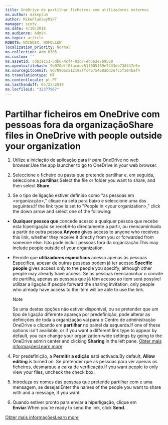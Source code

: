 ```yaml
---
title: OneDrive de partilhar ficheiros com utilizadores externos
ms.author: mikeplum
author: MikePlumleyMSFT
manager: scotv
ms.date: 4/10/2018
ms.audience: Admin
ms.topic: article
ROBOTS: NOINDEX, NOFOLLOW
localization_priority: Normal
ms.collection: Adm_O365
ms.custom: ''
ms.assetid: cd031153-5db6-4cf4-92b7-eb562e7b9568
ms.openlocfilehash: 9b920dff8facdec51f005489e7433db738447e5e
ms.sourcegitcommit: 9d78905c512192ffc4675468abd2efc5f2e4baf4
ms.translationtype: MT
ms.contentlocale: pt-PT
ms.lasthandoff: 04/23/2019
ms.locfileid: "32377967"
---
```

# <a name="share-files-in-onedrive-with-people-outside-your-organization"></a><span data-ttu-id="02ac0-102">Partilhar ficheiros em OneDrive com pessoas fora da organização</span><span class="sxs-lookup"><span data-stu-id="02ac0-102">Share files in OneDrive with people outside your organization</span></span>

1. <span data-ttu-id="02ac0-103">Utilize a iniciação de aplicação para ir para OneDrive no web browser.</span><span class="sxs-lookup"><span data-stu-id="02ac0-103">Use the app launcher to go to OneDrive in your web browser.</span></span> 
    
2. <span data-ttu-id="02ac0-104">Seleccione o ficheiro ou pasta que pretende partilhar e, em seguida, seleccione a **partilhar**.</span><span class="sxs-lookup"><span data-stu-id="02ac0-104">Select the file or folder you want to share, and then select **Share**.</span></span> 
    
3. <span data-ttu-id="02ac0-105">Se o tipo de ligação estiver definido como "as pessoas em \<organização\>," clique na seta para baixo e seleccione uma das seguintes:</span><span class="sxs-lookup"><span data-stu-id="02ac0-105">If the link type is set to "People in \<your organization\>," click the down arrow and select one of the following:</span></span> 
    
  - <span data-ttu-id="02ac0-106">**Qualquer pessoa que** concede acesso a qualquer pessoa que recebe esta hiperligação se recebê-lo directamente a partir, ou reencaminhado a partir de outra pessoa.</span><span class="sxs-lookup"><span data-stu-id="02ac0-106">**Anyone** gives access to anyone who receives this link, whether they receive it directly from you or forwarded from someone else.</span></span> <span data-ttu-id="02ac0-107">Isto pode incluir pessoas fora da organização.</span><span class="sxs-lookup"><span data-stu-id="02ac0-107">This may include people outside of your organization.</span></span> 
    
  - <span data-ttu-id="02ac0-108">Permite que **utilizadores específicos** acesso apenas às pessoas Especifica, apesar de outras pessoas podem já ter acesso.</span><span class="sxs-lookup"><span data-stu-id="02ac0-108">**Specific people** gives access only to the people you specify, although other people may already have access.</span></span> <span data-ttu-id="02ac0-109">Se as pessoas reencaminhar o convite de partilha, apenas as pessoas que já têm acesso ao item será possível utilizar a ligação.</span><span class="sxs-lookup"><span data-stu-id="02ac0-109">If people forward the sharing invitation, only people who already have access to the item will be able to use the link.</span></span> 
    
    > [!NOTE]
    > <span data-ttu-id="02ac0-110">Se uma destas opções não estiver disponível, ou se pretender que um tipo de ligação diferente apareça por predefinição, pode alterar as definições de toda a organização vai para o Centro de administração OneDrive e clicando em **partilhar** no painel da esquerda.</span><span class="sxs-lookup"><span data-stu-id="02ac0-110">If one of these options isn't available, or if you want a different link type to appear by default, you can change your organization-wide settings by going to the OneDrive admin center and clicking **Sharing** in the left pane.</span></span> [<span data-ttu-id="02ac0-111">Obter mais informações</span><span class="sxs-lookup"><span data-stu-id="02ac0-111">Learn more</span></span>](https://go.microsoft.com/fwlink/?linkid=871961)
  
4. <span data-ttu-id="02ac0-112">Por predefinição, a **Permitir a edição** está activada.</span><span class="sxs-lookup"><span data-stu-id="02ac0-112">By default, **Allow editing** is turned on.</span></span> <span data-ttu-id="02ac0-113">Se pretender que as pessoas para ver apenas os ficheiros, desmarque a caixa de verificação.</span><span class="sxs-lookup"><span data-stu-id="02ac0-113">If you want people to only view your files, uncheck the check box.</span></span> 
    
5. <span data-ttu-id="02ac0-114">Introduza os nomes das pessoas que pretende partilhar com e uma mensagem, se desejar.</span><span class="sxs-lookup"><span data-stu-id="02ac0-114">Enter the names of the people you want to share with and a message, if you want.</span></span>
    
6. <span data-ttu-id="02ac0-115">Quando estiver pronto para enviar a hiperligação, clique em **Enviar**.</span><span class="sxs-lookup"><span data-stu-id="02ac0-115">When you're ready to send the link, click **Send**.</span></span> 
    
[<span data-ttu-id="02ac0-116">Obter mais informações</span><span class="sxs-lookup"><span data-stu-id="02ac0-116">Learn more</span></span>](https://go.microsoft.com/fwlink/?linkid=871861)
  

